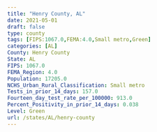 ```yaml
---
title: "Henry County, AL"
date: 2021-05-01
draft: false
type: county
tags: [FIPS:1067.0,FEMA:4.0,Small metro,Green]
categories: [AL]
County: Henry County
State: AL
FIPS: 1067.0
FEMA_Region: 4.0
Population: 17205.0
NCHS_Urban_Rural_Classification: Small metro
Tests_in_prior_14_days: 157.0
Fourteen_day_test_rate_per_100000: 913.0
Percent_Positivity_in_prior_14_days: 0.038
Level: Green
url: /states/AL/henry-county
---
```



